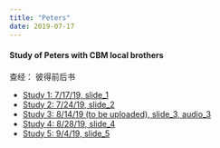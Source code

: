 ```yaml
---
title: "Peters"
date: 2019-07-17
---
```


#### Study of Peters with CBM local brothers 
查经： 彼得前后书

* [Study 1: 7/17/19, ](https://youtu.be/uFOYZl1ycKQ?t=365) [slide_1 ](/wed_study/slides/Peters/study1_Intro_to_1_Peter.pdf) 
* [Study 2: 7/24/19, ](https://youtu.be/EbDVw8vAAUQ?t=524) [slide_2 ](/wed_study/slides/Peters/study2_I_PETER_Faith_unto_Glory.pdf) 
* [Study 3: 8/14/19 (to be uploaded), ]() [slide_3, ](/wed_study/slides/Peters/study3_I_Peter_study_vision_of_His_Spiritual_House_20190814.pdf) [audio_3](/wed_study/audio/Peters/study3_I_Peter_Vison_of_His_Spiritual_House.mp3)
* [Study 4: 8/28/19, ](https://youtu.be/qkfbJlYl1kA?t=655) [slide_4 ](/wed_study/slides/Peters/study4_1Peter_and_the_Salvation_of_the_Soul.pdf) 
* [Study 5: 9/4/19, ](https://youtu.be/DAxWVT3zOnI?t=558) [slide_5 ](/wed_study/slides/Peters/study5_2_Peter_Bible_Study.pdf) 


